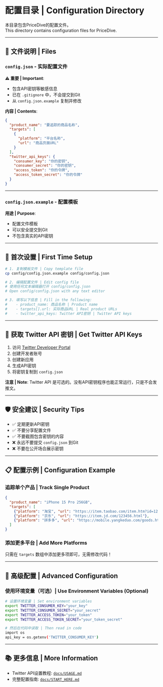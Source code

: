 # 配置目录 | Configuration Directory

本目录包含PriceDive的配置文件。  
This directory contains configuration files for PriceDive.

---

## 📝 文件说明 | Files

### `config.json` - 实际配置文件
**⚠️ 重要 | Important**: 
- 包含API密钥等敏感信息
- 已在 `.gitignore` 中，不会提交到Git
- 从 `config.json.example` 复制并修改

**内容 | Contents**:
```json
{
  "product_name": "要追踪的商品名称",
  "targets": [
    {
      "platform": "平台名称",
      "url": "商品页面URL"
    }
  ],
  "twitter_api_keys": {
    "consumer_key": "你的密钥",
    "consumer_secret": "你的密钥",
    "access_token": "你的令牌",
    "access_token_secret": "你的令牌"
  }
}
```

---

### `config.json.example` - 配置模板
**用途 | Purpose**: 
- 配置文件模板
- 可以安全提交到Git
- 不包含真实的API密钥

---

## 🚀 首次设置 | First Time Setup

```bash
# 1. 复制模板文件 | Copy template file
cp config/config.json.example config/config.json

# 2. 编辑配置文件 | Edit config file
# 使用任何文本编辑器打开 config/config.json
# Open config/config.json with any text editor

# 3. 填写以下信息 | Fill in the following:
#    - product_name: 商品名称 | Product name
#    - targets[].url: 实际商品URL | Real product URLs
#    - twitter_api_keys: Twitter API密钥 | Twitter API keys
```

---

## 🔑 获取 Twitter API 密钥 | Get Twitter API Keys

1. 访问 [Twitter Developer Portal](https://developer.twitter.com/)
2. 创建开发者账号
3. 创建新应用
4. 生成API密钥
5. 将密钥复制到 `config.json`

**注意 | Note**: Twitter API 是可选的。没有API密钥程序也能正常运行，只是不会发推文。

---

## 🛡️ 安全建议 | Security Tips

- ✅ 定期更新API密钥
- ✅ 不要分享配置文件
- ✅ 不要截图包含密钥的内容
- ❌ 永远不要提交 `config.json` 到Git
- ❌ 不要在公开场合展示密钥

---

## 📋 配置示例 | Configuration Example

### 追踪单个产品 | Track Single Product
```json
{
  "product_name": "iPhone 15 Pro 256GB",
  "targets": [
    {"platform": "淘宝", "url": "https://item.taobao.com/item.htm?id=123456"},
    {"platform": "京东", "url": "https://item.jd.com/123456.html"},
    {"platform": "拼多多", "url": "https://mobile.yangkeduo.com/goods.html?goods_id=123456"}
  ]
}
```

### 添加更多平台 | Add More Platforms
只需在 `targets` 数组中添加更多项即可，无需修改代码！

---

## 🔧 高级配置 | Advanced Configuration

### 使用环境变量（可选）| Use Environment Variables (Optional)
```bash
# 设置环境变量 | Set environment variables
export TWITTER_CONSUMER_KEY="your_key"
export TWITTER_CONSUMER_SECRET="your_secret"
export TWITTER_ACCESS_TOKEN="your_token"
export TWITTER_ACCESS_TOKEN_SECRET="your_token_secret"

# 然后在代码中读取 | Then read in code
import os
api_key = os.getenv('TWITTER_CONSUMER_KEY')
```

---

## 📚 更多信息 | More Information

- Twitter API设置教程: [`docs/USAGE.md`](../docs/USAGE.md#setting-up-twitter-api)
- 完整配置指南: [`docs/START_HERE.md`](../docs/START_HERE.md)

